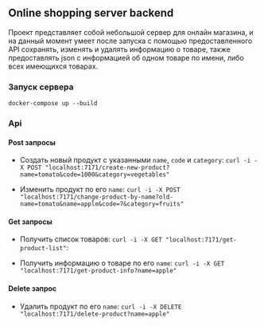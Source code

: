 ## Online shopping server backend

Проект представляет собой небольшой сервер для онлайн магазина, и на данный момент умеет после запуска с помощью предоставленного API сохранять, изменять и удалять информацию о товаре, также предоставлять json с информацией об одном товаре по имени, либо всех имеющихся товарах.

### Запуск сервера

`docker-compose up --build`

### Api

#### Post запросы

* Создать новый продукт с указанными `name`, `code` и `category`:
`curl -i -X POST "localhost:7171/create-new-product?name=tomato&code=1000&category=vegetables"`

* Изменить продукт по его `name`:
`curl -i -X POST "localhost:7171/change-product-by-name?old-name=tomato&name=apple&code=7&category=fruits"`

#### Get запросы

* Получить список товаров:
`curl -i -X GET "localhost:7171/get-product-list"`:

* Получить информацию о товаре по его `name`:
`curl -i -X GET "localhost:7171/get-product-info?name=apple"`

#### Delete запрос

* Удалить продукт по его `name`:
`curl -i -X DELETE "localhost:7171/delete-product?name=apple"`

